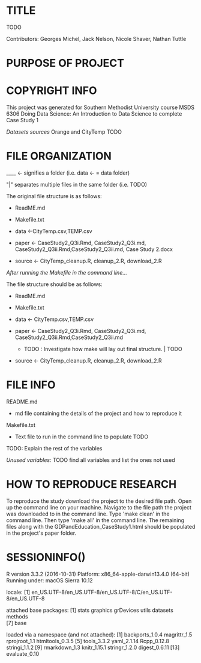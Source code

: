 # TITLE

TODO

Contributors: Georges Michel, Jack Nelson, Nicole Shaver, Nathan Tuttle

# PURPOSE OF PROJECT


# COPYRIGHT INFO

This project was generated for Southern Methodist University course MSDS 6306
Doing Data Science: An Introduction to Data Science to complete Case Study 1

*Datasets sources*
Orange and CityTemp
TODO

# FILE ORGANIZATION

____ <- signifies a folder (i.e. data <- = data folder)

"|" separates multiple files in the same folder (i.e. TODO) 

The original file structure is as follows:

  + ReadME.md

  + Makefile.txt

  + data <-CityTemp.csv,TEMP.csv

  + paper <- CaseStudy2_Q3i.Rmd, CaseStudy2_Q3i.md, CaseStudy2_Q3ii.Rmd,CaseStudy2_Q3ii.md, Case Study 2.docx

  + source <- CityTemp_cleanup.R, cleanup_2.R, download_2.R

*After running the Makefile in the command line...*

The file structure should be as follows:

  + ReadME.md
  
  + Makefile.txt
  
  + data <- CityTemp.csv,TEMP.csv
  
  + paper <- CaseStudy2_Q3i.Rmd, CaseStudy2_Q3i.md, CaseStudy2_Q3ii.Rmd,CaseStudy2_Q3ii.md
             
    + TODO : Investigate how make will lay out final structure.
    | TODO
  
  + source <- CityTemp_cleanup.R, cleanup_2.R, download_2.R

# FILE INFO

README.md

  + md file containing the details of the project and how to reproduce it

 Makefile.txt
 
  + Text file to run in the command line to populate TODO
	
TODO: Explain the rest of the variables

	
_Unused variables:_
TODO find all variables and list the ones not used

# HOW TO REPRODUCE RESEARCH

To reproduce the study download the project to the desired file path.  Open up the 
command line on your machine.  Navigate to the file path the project was downloaded to
in the command line.  Type 'make clean' in the command line.  Then type 'make all' in
the command line.  The remaining files along with the GDPandEducation_CaseStudy1.html
should be populated in the project's paper folder.

# SESSIONINFO()

R version 3.3.2 (2016-10-31)
Platform: x86_64-apple-darwin13.4.0 (64-bit)
Running under: macOS Sierra 10.12

locale:
[1] en_US.UTF-8/en_US.UTF-8/en_US.UTF-8/C/en_US.UTF-8/en_US.UTF-8

attached base packages:
[1] stats     graphics  grDevices utils     datasets  methods  
[7] base     

loaded via a namespace (and not attached):
 [1] backports_1.0.4 magrittr_1.5    rprojroot_1.1 
 htmltools_0.3.5
 [5] tools_3.3.2     yaml_2.1.14     Rcpp_0.12.8     stringi_1.1.2
 [9] rmarkdown_1.3   knitr_1.15.1    stringr_1.2.0   digest_0.6.11
[13] evaluate_0.10  
